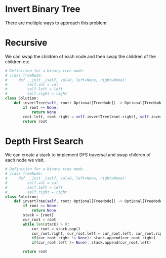 # Invert Binary Tree
There are multiple ways to approach this problem:
# Recursive
We can swap the children of each node and then swap the children of the children etc.
```python
# Definition for a binary tree node.
# class TreeNode:
#     def __init__(self, val=0, left=None, right=None):
#         self.val = val
#         self.left = left
#         self.right = right
class Solution:
    def invertTree(self, root: Optional[TreeNode]) -> Optional[TreeNode]:
        if root == None:
            return None
        root.left, root.right = self.invertTree(root.right), self.invertTree(root.left)
        return root
```
# Depth First Search
We can create a stack to implement DFS traversal and swap children of each node we visit.
```python
# Definition for a binary tree node.
# class TreeNode:
#     def __init__(self, val=0, left=None, right=None):
#         self.val = val
#         self.left = left
#         self.right = right
class Solution:
    def invertTree(self, root: Optional[TreeNode]) -> Optional[TreeNode]:
        if root == None:
            return None
        stack = [root]
        cur_root = root
        while len(stack) > 0:
            cur_root = stack.pop()
            cur_root.right, cur_root.left = cur_root.left, cur_root.right
            if(cur_root.right != None): stack.append(cur_root.right)
            if(cur_root.left != None): stack.append(cur_root.left)

        return root
```
